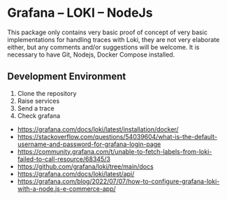 # Grafana – LOKI – NodeJs

This package only contains very basic proof of concept of very basic implementations for handling traces with Loki, they are not very elaborate either, but any comments and/or suggestions will be welcome.
It is necessary to have Git, Nodejs, Docker Compose installed.

## Development Environment

1. Clone the repository
2. Raise services
3. Send a trace
4. Check grafana

- https://grafana.com/docs/loki/latest/installation/docker/
- https://stackoverflow.com/questions/54039604/what-is-the-default-username-and-password-for-grafana-login-page
- https://community.grafana.com/t/unable-to-fetch-labels-from-loki-failed-to-call-resource/68345/3
- https://github.com/grafana/loki/tree/main/docs
- https://grafana.com/docs/loki/latest/api/
- https://grafana.com/blog/2022/07/07/how-to-configure-grafana-loki-with-a-node.js-e-commerce-app/